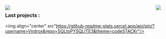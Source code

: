 <!--
**Virdrox/Virdrox** is a ✨ _special_ ✨ repository because its `README.md` (this file) appears on your GitHub profile.

Here are some ideas to get you started:

- 🔭 I’m currently working on ...
- 🌱 I’m currently learning ...
- 👯 I’m looking to collaborate on ...
- 🤔 I’m looking for help with ...
- 💬 Ask me about ...
- 📫 How to reach me: ...
- 😄 Pronouns: ...
- ⚡ Fun fact: ...
-->

<img align="left" src="https://github-readme-stats.vercel.app/api?username=Virdrox&theme=codeSTACKr"/> 
<img align="right" src="https://github-readme-stats.vercel.app/api/top-langs/?username=Virdrox&theme=codeSTACKr"/>

### Last projects : 
<img align="center" src"https://github-readme-stats.vercel.app/api/pin/?username=Virdrox&repo=SQLtoPYSQLITE3&theme=codeSTACKr"/>
